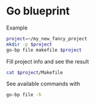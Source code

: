 # Go blueprint

Example

```bash
project=~/my_new_fancy_project
mkdir -p $project
go-bp file makefile $project 
```

Fill project info and see the result

```bash
cat $project/Makefile
```

See available commands with

```bash
go-bp file -h
```
